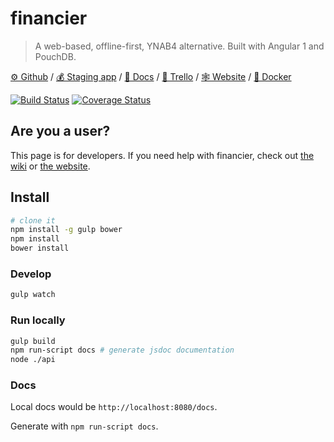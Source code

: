 # financier

 > A web-based, offline-first, YNAB4 alternative. Built with Angular 1 and PouchDB.

[⚙ Github](https://github.com/aeharding/financier) / [💰 Staging app](https://staging.financier.io) / [📗 Docs](https://staging.financier.io/docs) / [📢 Trello](https://trello.com/b/bXcFuXrm) / [🕸 Website](https://financier.io) / [🐳 Docker](https://hub.docker.com/r/aeharding/financier/)

[![Build Status](https://img.shields.io/travis/aeharding/financier/master.svg?style=flat-square)](https://travis-ci.org/aeharding/financier)
[![Coverage Status](https://img.shields.io/coveralls/aeharding/financier/master.svg?style=flat-square)](https://coveralls.io/github/aeharding/financier?branch=master)

## Are you a user?

This page is for developers. If you need help with financier, check out [the wiki](https://github.com/aeharding/financier/wiki) or [the website](https://financier.io).

## Install

```sh
# clone it
npm install -g gulp bower
npm install
bower install
```

### Develop

```sh
gulp watch
```

### Run locally

```sh
gulp build
npm run-script docs # generate jsdoc documentation
node ./api
```

### Docs

Local docs would be `http://localhost:8080/docs`.

Generate with `npm run-script docs`.
